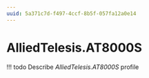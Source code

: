 ```yaml
---
uuid: 5a371c7d-f497-4ccf-8b5f-057fa12a0e14
---
```



# AlliedTelesis.AT8000S


<!-- prettier-ignore -->
!!! todo
    Describe *AlliedTelesis.AT8000S* profile

